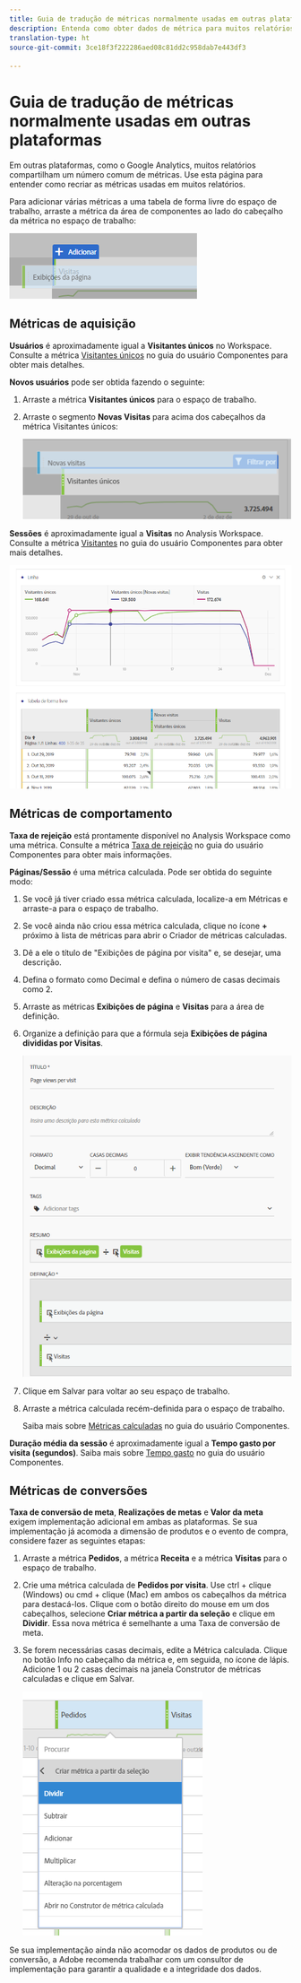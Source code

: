 ```yaml
---
title: Guia de tradução de métricas normalmente usadas em outras plataformas
description: Entenda como obter dados de métrica para muitos relatórios comuns usando a terminologia mais familiar aos usuários do Google Analytics.
translation-type: ht
source-git-commit: 3ce18f3f222286aed08c81dd2c958dab7e443df3

---
```



# Guia de tradução de métricas normalmente usadas em outras plataformas

Em outras plataformas, como o Google Analytics, muitos relatórios compartilham um número comum de métricas. Use esta página para entender como recriar as métricas usadas em muitos relatórios.

Para adicionar várias métricas a uma tabela de forma livre do espaço de trabalho, arraste a métrica da área de componentes ao lado do cabeçalho da métrica no espaço de trabalho:

![Métrica adicional](/help/technotes/ga-to-aa/assets/new_metric.png)

## Métricas de aquisição

**Usuários** é aproximadamente igual a **Visitantes únicos** no Workspace. Consulte a métrica [Visitantes únicos](/help/components/c-variables/c-metrics/metrics-unique-visitors.md) no guia do usuário Componentes para obter mais detalhes.

**Novos usuários** pode ser obtida fazendo o seguinte:

1. Arraste a métrica **Visitantes únicos** para o espaço de trabalho.
2. Arraste o segmento **Novas Visitas** para acima dos cabeçalhos da métrica Visitantes únicos:

   ![Novas visitas](../assets/first_time_visits.png)

**Sessões** é aproximadamente igual a **Visitas** no Analysis Workspace. Consulte a métrica [Visitantes](/help/components/c-variables/c-metrics/metrics-visit.md) no guia do usuário Componentes para obter mais detalhes.

![Métricas de aquisição](../assets/acquisition_metrics.png)

## Métricas de comportamento

**Taxa de rejeição** está prontamente disponível no Analysis Workspace como uma métrica. Consulte a métrica [Taxa de rejeição](/help/components/c-variables/c-metrics/metrics-bounce-rate.md) no guia do usuário Componentes para obter mais informações.

**Páginas/Sessão** é uma métrica calculada. Pode ser obtida do seguinte modo:

1. Se você já tiver criado essa métrica calculada, localize-a em Métricas e arraste-a para o espaço de trabalho.
2. Se você ainda não criou essa métrica calculada, clique no ícone **+** próximo à lista de métricas para abrir o Criador de métricas calculadas.
3. Dê a ele o título de &quot;Exibições de página por visita&quot; e, se desejar, uma descrição.
4. Defina o formato como Decimal e defina o número de casas decimais como 2.
5. Arraste as métricas **Exibições de página** e **Visitas** para a área de definição.
6. Organize a definição para que a fórmula seja **Exibições de página divididas por Visitas**.

   ![Exibições de página por visita](/help/technotes/ga-to-aa/assets/page_views_per_visit.png)

7. Clique em Salvar para voltar ao seu espaço de trabalho.
8. Arraste a métrica calculada recém-definida para o espaço de trabalho.

   Saiba mais sobre [Métricas calculadas](/help/components/c-variables/c-metrics/calculated-metric.md) no guia do usuário Componentes.

**Duração média da sessão** é aproximadamente igual a **Tempo gasto por visita (segundos)**. Saiba mais sobre [Tempo gasto](/help/components/c-variables/c-metrics/metrics-time-spent.md) no guia do usuário Componentes.

## Métricas de conversões

**Taxa de conversão de meta**, **Realizações de metas** e **Valor da meta** exigem implementação adicional em ambas as plataformas. Se sua implementação já acomoda a dimensão de produtos e o evento de compra, considere fazer as seguintes etapas:

1. Arraste a métrica **Pedidos**, a métrica **Receita** e a métrica **Visitas** para o espaço de trabalho.
1. Crie uma métrica calculada de **Pedidos por visita**. Use ctrl + clique (Windows) ou cmd + clique (Mac) em ambos os cabeçalhos da métrica para destacá-los. Clique com o botão direito do mouse em um dos cabeçalhos, selecione **Criar métrica a partir da seleção** e clique em **Dividir**. Essa nova métrica é semelhante a uma Taxa de conversão de meta.
1. Se forem necessárias casas decimais, edite a Métrica calculada. Clique no botão Info no cabeçalho da métrica e, em seguida, no ícone de lápis. Adicione 1 ou 2 casas decimais na janela Construtor de métricas calculadas e clique em Salvar.

   ![Pedidos por visita](/help/technotes/ga-to-aa/assets/orders_per_visit.png)

Se sua implementação ainda não acomodar os dados de produtos ou de conversão, a Adobe recomenda trabalhar com um consultor de implementação para garantir a qualidade e a integridade dos dados.
